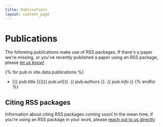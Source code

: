 ```yaml
---
title: Publications
layout: content_page
---
```


# Publications
The following publications make use of RSS packages. If there's a paper we're missing, or you've recently published a paper using an RSS package, please [let us know!](/contact.html)

{% for pub in site.data.publications %}
 - [{{ pub.title }}]({{ pub.url}}). {{ pub.authors }}. *{{ pub.info }}*
{% endfor %}

## Citing RSS packages

Information about citing RSS packages coming soon! In the mean time, if you're using an RSS package in your work, please [reach out to us directly](/contact.html)
